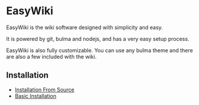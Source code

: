 # EasyWiki
EasyWiki is the wiki software designed with simplicity and easy.

It is powered by git, bulma and nodejs, and has a very easy setup process.

EasyWiki is also fully customizable. You can use any bulma theme and there are also a few included with the wiki.

## Installation
* [Installation From Source](https://github.com/WatcherWhale/EasyWiki/wiki/Installation-from-source)
* [Basic Installation]()